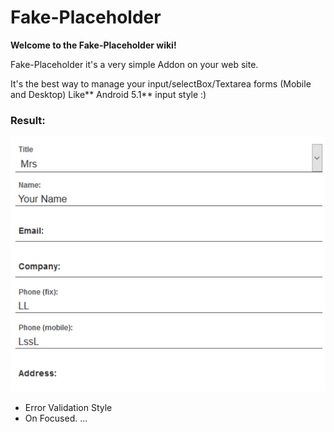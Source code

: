 # Fake-Placeholder

**Welcome to the Fake-Placeholder wiki!**


Fake-Placeholder it's a very simple Addon on your web site.

It's the best way to manage your input/selectBox/Textarea  forms (Mobile and Desktop) Like** Android 5.1** input style :)

### Result:

![](https://raw.githubusercontent.com/aelharrak/Fake-Placeholder/master/newStyle.png)


- Error Validation Style
- On Focused.
...

